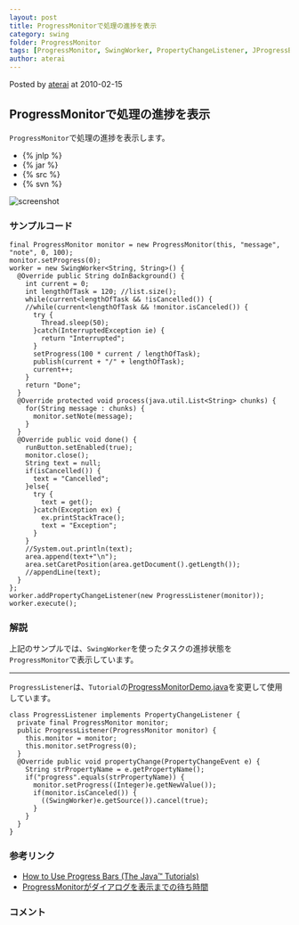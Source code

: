 ```yaml
---
layout: post
title: ProgressMonitorで処理の進捗を表示
category: swing
folder: ProgressMonitor
tags: [ProgressMonitor, SwingWorker, PropertyChangeListener, JProgressBar]
author: aterai
---
```


Posted by [aterai](http://terai.xrea.jp/aterai.html) at 2010-02-15

## ProgressMonitorで処理の進捗を表示
`ProgressMonitor`で処理の進捗を表示します。

- {% jnlp %}
- {% jar %}
- {% src %}
- {% svn %}

<!-- dummy comment line for breaking list -->

![screenshot](https://lh6.googleusercontent.com/_9Z4BYR88imo/TQTRQXIAu4I/AAAAAAAAAg4/bh8niw_k5AE/s800/ProgressMonitor.png)

### サンプルコード
<pre class="prettyprint"><code>final ProgressMonitor monitor = new ProgressMonitor(this, "message", "note", 0, 100);
monitor.setProgress(0);
worker = new SwingWorker&lt;String, String&gt;() {
  @Override public String doInBackground() {
    int current = 0;
    int lengthOfTask = 120; //list.size();
    while(current&lt;lengthOfTask &amp;&amp; !isCancelled()) {
    //while(current&lt;lengthOfTask &amp;&amp; !monitor.isCanceled()) {
      try {
        Thread.sleep(50);
      }catch(InterruptedException ie) {
        return "Interrupted";
      }
      setProgress(100 * current / lengthOfTask);
      publish(current + "/" + lengthOfTask);
      current++;
    }
    return "Done";
  }
  @Override protected void process(java.util.List&lt;String&gt; chunks) {
    for(String message : chunks) {
      monitor.setNote(message);
    }
  }
  @Override public void done() {
    runButton.setEnabled(true);
    monitor.close();
    String text = null;
    if(isCancelled()) {
      text = "Cancelled";
    }else{
      try {
        text = get();
      }catch(Exception ex) {
        ex.printStackTrace();
        text = "Exception";
      }
    }
    //System.out.println(text);
    area.append(text+"\n");
    area.setCaretPosition(area.getDocument().getLength());
    //appendLine(text);
  }
};
worker.addPropertyChangeListener(new ProgressListener(monitor));
worker.execute();
</code></pre>

### 解説
上記のサンプルでは、`SwingWorker`を使ったタスクの進捗状態を`ProgressMonitor`で表示しています。

- - - -
`ProgressListener`は、`Tutorial`の[ProgressMonitorDemo.java](http://docs.oracle.com/javase/tutorial/uiswing/examples/components/ProgressMonitorDemoProject/src/components/ProgressMonitorDemo.java)を変更して使用しています。

<pre class="prettyprint"><code>class ProgressListener implements PropertyChangeListener {
  private final ProgressMonitor monitor;
  public ProgressListener(ProgressMonitor monitor) {
    this.monitor = monitor;
    this.monitor.setProgress(0);
  }
  @Override public void propertyChange(PropertyChangeEvent e) {
    String strPropertyName = e.getPropertyName();
    if("progress".equals(strPropertyName)) {
      monitor.setProgress((Integer)e.getNewValue());
      if(monitor.isCanceled()) {
        ((SwingWorker)e.getSource()).cancel(true);
      }
    }
  }
}
</code></pre>

### 参考リンク
- [How to Use Progress Bars (The Java™ Tutorials)](http://docs.oracle.com/javase/tutorial/uiswing/components/progress.html)
- [ProgressMonitorがダイアログを表示までの待ち時間](http://terai.xrea.jp/Swing/MillisToDecideToPopup.html)

<!-- dummy comment line for breaking list -->

### コメント
